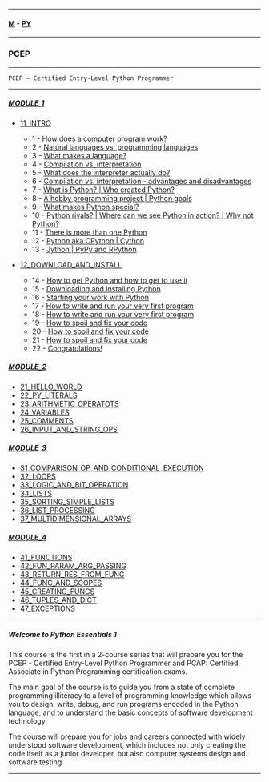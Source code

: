
---

#### [M](https://github.com/ttltrk/TTT/blob/master/menu.md) - [PY](https://github.com/ttltrk/TTT/blob/master/PY/PY.md)

---

### PCEP

---

```
PCEP – Certified Entry-Level Python Programmer
```

---

##### [MODULE_1](https://github.com/ttltrk/TTT/blob/master/PY/PCEP/MODULE_1/MODULE_1.md)
* [11_INTRO](https://github.com/ttltrk/TTT/blob/master/PY/PCEP/MODULE_1/11_INTRO/11_INTRO.md)
  - 1 - [How does a computer program work?](https://github.com/ttltrk/TTT/blob/master/PY/PCEP/MODULE_1/11_INTRO/11_INTRO.md#1)
  - 2 - [Natural languages vs. programming languages](https://github.com/ttltrk/TTT/blob/master/PY/PCEP/MODULE_1/11_INTRO/11_INTRO.md#2)
  - 3 - [What makes a language?](https://github.com/ttltrk/TTT/blob/master/PY/PCEP/MODULE_1/11_INTRO/11_INTRO.md#3)
  - 4 - [Compilation vs. interpretation](https://github.com/ttltrk/TTT/blob/master/PY/PCEP/MODULE_1/11_INTRO/11_INTRO.md#4)
  - 5 - [What does the interpreter actually do?](https://github.com/ttltrk/TTT/blob/master/PY/PCEP/MODULE_1/11_INTRO/11_INTRO.md#5)
  - 6 - [Compilation vs. interpretation - advantages and disadvantages](https://github.com/ttltrk/TTT/blob/master/PY/PCEP/MODULE_1/11_INTRO/11_INTRO.md#6)
  - 7 - [What is Python? | Who created Python?](https://github.com/ttltrk/TTT/blob/master/PY/PCEP/MODULE_1/11_INTRO/11_INTRO.md#7)
  - 8 - [A hobby programming project | Python goals](https://github.com/ttltrk/TTT/blob/master/PY/PCEP/MODULE_1/11_INTRO/11_INTRO.md#8)
  - 9 - [What makes Python special?](https://github.com/ttltrk/TTT/blob/master/PY/PCEP/MODULE_1/11_INTRO/11_INTRO.md#9)
  - 10 - [Python rivals? | Where can we see Python in action? | Why not Python?](https://github.com/ttltrk/TTT/blob/master/PY/PCEP/MODULE_1/11_INTRO/11_INTRO.md#10)
  - 11 - [There is more than one Python](https://github.com/ttltrk/TTT/blob/master/PY/PCEP/MODULE_1/11_INTRO/11_INTRO.md#11)
  - 12 - [Python aka CPython | Cython](https://github.com/ttltrk/TTT/blob/master/PY/PCEP/MODULE_1/11_INTRO/11_INTRO.md#12)
  - 13 - [Jython | PyPy and RPython](https://github.com/ttltrk/TTT/blob/master/PY/PCEP/MODULE_1/11_INTRO/11_INTRO.md#13)

* [12_DOWNLOAD_AND_INSTALL](https://github.com/ttltrk/TTT/blob/master/PY/PCEP/MODULE_1/12_DOWNLOAD_AND_INSTALL/12_DOWNLOAD_AND_INSTALL.md)
  - 14 - [How to get Python and how to get to use it](https://github.com/ttltrk/TTT/blob/master/PY/PCEP/MODULE_1/12_DOWNLOAD_AND_INSTALL/12_DOWNLOAD_AND_INSTALL.md#14)
  - 15 - [Downloading and installing Python](https://github.com/ttltrk/TTT/blob/master/PY/PCEP/MODULE_1/12_DOWNLOAD_AND_INSTALL/12_DOWNLOAD_AND_INSTALL.md#15)
  - 16 - [Starting your work with Python](https://github.com/ttltrk/TTT/blob/master/PY/PCEP/MODULE_1/12_DOWNLOAD_AND_INSTALL/12_DOWNLOAD_AND_INSTALL.md#16)
  - 17 - [How to write and run your very first program](https://github.com/ttltrk/TTT/blob/master/PY/PCEP/MODULE_1/12_DOWNLOAD_AND_INSTALL/12_DOWNLOAD_AND_INSTALL.md#17)
  - 18 - [How to write and run your very first program](https://github.com/ttltrk/TTT/blob/master/PY/PCEP/MODULE_1/12_DOWNLOAD_AND_INSTALL/12_DOWNLOAD_AND_INSTALL.md#18)
  - 19 - [How to spoil and fix your code](https://github.com/ttltrk/TTT/blob/master/PY/PCEP/MODULE_1/12_DOWNLOAD_AND_INSTALL/12_DOWNLOAD_AND_INSTALL.md#19)
  - 20 - [How to spoil and fix your code](https://github.com/ttltrk/TTT/blob/master/PY/PCEP/MODULE_1/12_DOWNLOAD_AND_INSTALL/12_DOWNLOAD_AND_INSTALL.md#20)
  - 21 - [How to spoil and fix your code](https://github.com/ttltrk/TTT/blob/master/PY/PCEP/MODULE_1/12_DOWNLOAD_AND_INSTALL/12_DOWNLOAD_AND_INSTALL.md#21)
  - 22 - [Congratulations!](https://github.com/ttltrk/TTT/blob/master/PY/PCEP/MODULE_1/12_DOWNLOAD_AND_INSTALL/12_DOWNLOAD_AND_INSTALL.md#22)
##### [MODULE_2](https://github.com/ttltrk/TTT/blob/master/PY/PCEP/MODULE_2/MODULE_2.md)
* [21_HELLO_WORLD](https://github.com/ttltrk/TTT/blob/master/PY/PCEP/MODULE_2/21_HELLO_WORLD/21_HELLO_WORLD.md)
* [22_PY_LITERALS](https://github.com/ttltrk/TTT/blob/master/PY/PCEP/MODULE_2/22_PY_LITERALS/22_PY_LITERALS.md)
* [23_ARITHMETIC_OPERATOTS](https://github.com/ttltrk/TTT/blob/master/PY/PCEP/MODULE_2/23_ARITHMETIC_OPERATORS/23_ARITHMETIC_OPERATORS.md)
* [24_VARIABLES](https://github.com/ttltrk/TTT/blob/master/PY/PCEP/MODULE_2/24_VARIABLES/24_VARIABLES.md)
* [25_COMMENTS](https://github.com/ttltrk/TTT/blob/master/PY/PCEP/MODULE_2/25_COMMENTS/25_COMMENTS.md)
* [26_INPUT_AND_STRING_OPS](https://github.com/ttltrk/TTT/blob/master/PY/PCEP/MODULE_2/26_INPUT_AND_STRING_OPS/26_INPUT_AND_STRING_OPS.md)
##### [MODULE_3](https://github.com/ttltrk/TTT/blob/master/PY/PCEP/MODULE_3/MODULE_3.md)
* [31_COMPARISON_OP_AND_CONDITIONAL_EXECUTION](https://github.com/ttltrk/TTT/blob/master/PY/PCEP/MODULE_3/31_COMPARISON_OP_AND_CONDITIONAL_EXECUTION/31_COMPARISON_OP_AND_CONDITIONAL_EXECUTION.md)
* [32_LOOPS](https://github.com/ttltrk/TTT/blob/master/PY/PCEP/MODULE_3/32_LOOPS/32_LOOPS.md)
* [33_LOGIC_AND_BIT_OPERATION](https://github.com/ttltrk/TTT/blob/master/PY/PCEP/MODULE_3/33_LOGIC_AND_BIT_OPERATION/33_LOGIC_AND_BIT_OPERATION.md)
* [34_LISTS](https://github.com/ttltrk/TTT/blob/master/PY/PCEP/MODULE_3/34_LISTS/34_LISTS.md)
* [35_SORTING_SIMPLE_LISTS](https://github.com/ttltrk/TTT/blob/master/PY/PCEP/MODULE_3/35_SORTING_SIMPLE_LISTS/35_SORTING_SIMPLE_LISTS.md)
* [36_LIST_PROCESSING](https://github.com/ttltrk/TTT/blob/master/PY/PCEP/MODULE_3/36_LIST_PROCESSING/36_LIST_PROCESSING.md)
* [37_MULTIDIMENSIONAL_ARRAYS](https://github.com/ttltrk/TTT/blob/master/PY/PCEP/MODULE_3/37_MULTIDIMENSIONAL_ARRAYS/37_MULTIDIMENSIONAL_ARRAYS.md)
##### [MODULE_4](https://github.com/ttltrk/TTT/blob/master/PY/PCEP/MODULE_4/MODULE_4.md)
* [41_FUNCTIONS](https://github.com/ttltrk/TTT/blob/master/PY/PCEP/MODULE_4/41_FUNCTIONS/41_FUNCTIONS.md)
* [42_FUN_PARAM_ARG_PASSING](https://github.com/ttltrk/TTT/blob/master/PY/PCEP/MODULE_4/42_FUN_PARAM_ARG_PASSING/42_FUN_PARAM_ARG_PASSING.md)
* [43_RETURN_RES_FROM_FUNC](https://github.com/ttltrk/TTT/blob/master/PY/PCEP/MODULE_4/43_RETURN_RES_FROM_FUNC/43_RETURN_RES_FROM_FUNC.md)
* [44_FUNC_AND_SCOPES](https://github.com/ttltrk/TTT/blob/master/PY/PCEP/MODULE_4/44_FUNC_AND_SCOPES/44_FUNC_AND_SCOPES.md)
* [45_CREATING_FUNCS](https://github.com/ttltrk/TTT/blob/master/PY/PCEP/MODULE_4/45_CREATING_FUNCS/45_CREATING_FUNCS.md)
* [46_TUPLES_AND_DICT](https://github.com/ttltrk/TTT/blob/master/PY/PCEP/MODULE_4/46_TUPLES_AND_DICT/46_TUPLES_AND_DICT.md)
* [47_EXCEPTIONS](https://github.com/ttltrk/TTT/blob/master/PY/PCEP/MODULE_4/47_EXCEPTIONS/47_EXCEPTIONS.md)

---

##### Welcome to Python Essentials 1

This course is the first in a 2-course series that will prepare you for the PCEP - Certified Entry-Level Python Programmer and PCAP: Certified Associate in Python Programming certification exams.

The main goal of the course is to guide you from a state of complete programming illiteracy to a level of programming knowledge which allows you to design, write, debug, and run programs encoded in the Python language, and to understand the basic concepts of software development technology.

The course will prepare you for jobs and careers connected with widely understood software development, which includes not only creating the code itself as a junior developer, but also computer systems design and software testing.

---
